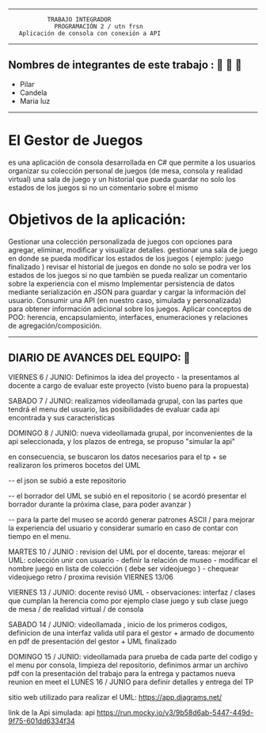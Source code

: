 --------------------------------------------
               TRABAJO INTEGRADOR
                 PROGRAMACIÓN 2 / utn frsn
       Aplicación de consola con conexión a API
---------------------------


## Nombres de integrantes de este trabajo : 👩 👩 👩

*  Pilar
* Candela
* Maria luz
----------------------------------------
# El Gestor de Juegos 
es una aplicación de consola desarrollada en C# que permite a los usuarios organizar su colección personal de juegos (de mesa, consola y realidad virtual) una sala de juego y un historial que pueda guardar no solo los estados de los juegos si no un comentario sobre el mismo 

# Objetivos de la aplicación: 
Gestionar una colección personalizada de juegos con opciones para agregar, eliminar, modificar y visualizar detalles.
gestionar una sala de juego en donde se pueda modificar los estados de los juegos ( ejemplo: juego finalizado ) 
revisar el historial de juegos en donde no solo se podra ver los estados de los juegos si no que tambièn se pueda realizar un comentario sobre la experiencia con el mismo
 Implementar persistencia de datos mediante serialización en JSON para guardar y cargar la información del usuario.
 Consumir una API (en nuestro caso, simulada y personalizada) para obtener información adicional sobre los juegos.
 Aplicar conceptos de POO: herencia, encapsulamiento, interfaces, enumeraciones y relaciones de agregación/composición.

--------------------------------------
## DIARIO DE AVANCES DEL EQUIPO: 📰
VIERNES 6 / JUNIO: Definimos la idea del proyecto - la presentamos al docente a cargo de evaluar este proyecto (visto bueno para la propuesta)

SABADO 7 / JUNIO: realizamos videollamada grupal, con las partes que tendrá el menu del usuario, las posibilidades de evaluar cada api encontrada y sus caracteristicas

DOMINGO 8 / JUNIO: nueva videollamada grupal, por inconvenientes de la api seleccionada, y los plazos de entrega, se propuso "simular la api"

en consecuencia, se buscaron los datos necesarios para el tp + se realizaron los primeros bocetos del UML

-- el json se subió a este repositorio 

-- el borrador del UML se subió en el repositorio ( se acordó presentar el borrador durante la próxima clase, para poder avanzar ) 

-- para la parte del museo se acordó generar patrones ASCII / para mejorar la experiencia del usuario y considerar sumarlo en caso de contar con tiempo en el menu. 

MARTES 10 / JUNIO : revision del UML por el docente, tareas: mejorar el UML: colección unir con usuario - definir la relación de museo - modificar el nombre juego en lista de colección ( debe ser videojuego ) - chequear videojuego retro / proxima revisión VIERNES 13/06

VIERNES 13 / JUNIO: docente revisó UML - observaciones: interfaz / clases que cumplan la herencia como por ejemplo clase juego y sub clase juego de mesa / de realidad virtual / de consola

SABADO 14 / JUNIO: videollamada , inicio de los primeros codigos, definicion de una interfaz valida util para el gestor + armado de documento en pdf de presentación del gestor + UML finalizado 

DOMINGO 15 / JUNIO: videollamada para prueba de cada parte del codigo y el menu por consola, limpieza del repositorio, definimos armar un archivo pdf con la presentación del trabajo para la entrega y pactamos nueva reunion en meet el LUNES 16 / JUNIO para definir detalles y entrega del TP 

sitio web utilizado para realizar el UML:
https://app.diagrams.net/  

link de la Api simulada: 
api https://run.mocky.io/v3/9b58d6ab-5447-449d-9f75-601dd6334f34
